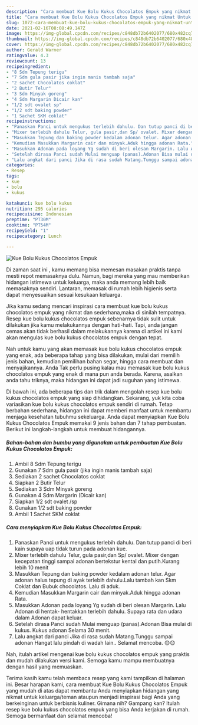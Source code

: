 ```yaml
---
description: "Cara membuat Kue Bolu Kukus Chocolatos Empuk yang nikmat Untuk Jualan"
title: "Cara membuat Kue Bolu Kukus Chocolatos Empuk yang nikmat Untuk Jualan"
slug: 1072-cara-membuat-kue-bolu-kukus-chocolatos-empuk-yang-nikmat-untuk-jualan
date: 2021-02-16T08:08:49.147Z
image: https://img-global.cpcdn.com/recipes/c848db72b6402077/680x482cq70/kue-bolu-kukus-chocolatos-empuk-foto-resep-utama.jpg
thumbnail: https://img-global.cpcdn.com/recipes/c848db72b6402077/680x482cq70/kue-bolu-kukus-chocolatos-empuk-foto-resep-utama.jpg
cover: https://img-global.cpcdn.com/recipes/c848db72b6402077/680x482cq70/kue-bolu-kukus-chocolatos-empuk-foto-resep-utama.jpg
author: Gerald Warner
ratingvalue: 4.3
reviewcount: 13
recipeingredient:
- "8 Sdm Tepung terigu"
- "7 Sdm gula pasir jika ingin manis tambah saja"
- "2 sachet Chocolatos coklat"
- "2 Butir Telur"
- "3 Sdm Minyak goreng"
- "4 Sdm Margarin Dicair kan"
- "1/2 sdt ovalet sp"
- "1/2 sdt baking powder"
- "1 Sachet SKM coklat"
recipeinstructions:
- "Panaskan Panci untuk mengukus terlebih dahulu. Dan tutup panci di beri kain supaya uap tidak turun pada adonan kue."
- "Mixer terlebih dahulu Telur, gula pasir,dan Sp/ ovalet. Mixer dengan kecepatan tinggi sampai adonan bertekstur kental dan putih.Kurang lebih 10 menit"
- "Masukkan Tepung dan baking powder kedalam adonan telur. Agar adonan halus tepung di ayak terlebih dahulu.Lalu tambah kan Skm Coklat dan Bubuk chocolatos. Lalu di aduk."
- "Kemudian Masukkan Margarin cair dan minyak.Aduk hingga adonan Rata."
- "Masukkan Adonan pada loyang Yg sudah di beri olesan Margarin. Lalu Adonan di hentak- hentakkan terlebih dahulu. Supaya rata dan udara dalam Adonan dapat keluar."
- "Setelah dirasa Panci sudah Mulai menguap (panas).Adonan Bisa mulai di kukus. Kukus adonan Selama 30 menit."
- "Lalu angkat dari panci Jika di rasa sudah Matang.Tunggu sampai adonan Hangat lalu pindah di wadah lain.. Selamat mencoba. 😊😊"
categories:
- Resep
tags:
- kue
- bolu
- kukus

katakunci: kue bolu kukus 
nutrition: 295 calories
recipecuisine: Indonesian
preptime: "PT30M"
cooktime: "PT54M"
recipeyield: "1"
recipecategory: Lunch

---
```



![Kue Bolu Kukus Chocolatos Empuk](https://img-global.cpcdn.com/recipes/c848db72b6402077/680x482cq70/kue-bolu-kukus-chocolatos-empuk-foto-resep-utama.jpg)

Di zaman  saat ini , kamu memang bisa memesan masakan praktis tanpa mesti repot memasaknya dulu. Namun, bagi mereka yang mau memberikan hidangan istimewa untuk keluarga, maka anda memang lebih baik memasaknya sendiri. Lantaran, memasak di rumah lebih higienis serta dapat menyesuaikan sesuai kesukaan keluarga.

Jika kamu sedang mencari inspirasi cara membuat kue bolu kukus chocolatos empuk yang nikmat dan sederhana,maka di sinilah tempatnya. Resep kue bolu kukus chocolatos empuk  sebenarnya tidak sulit untuk dilakukan jika kamu melakukannya dengan hati-hati. Tapi, anda jangan cemas akan tidak berhasil dalam melakukannya 
karena di artikel ini kami akan mengulas kue bolu kukus chocolatos empuk dengan tepat.  



Nah untuk kamu yang akan memasak kue bolu kukus chocolatos empuk yang enak, ada beberapa tahap yang bisa dilakukan, mulai dari memilih jenis bahan, kemudian pemilihan bahan segar, hingga cara membuat dan menyajikannya. Anda Tak perlu pusing kalau mau memasak kue bolu kukus chocolatos empuk yang enak di mana pun anda berada. Karena, asalkan anda  tahu triknya, maka hidangan ini dapat jadi suguhan yang istimewa.

Di bawah ini, ada beberapa tips dan trik dalam mengolah resep kue bolu kukus chocolatos empuk yang siap dihidangkan. Sekarang, yuk kita coba variasikan kue bolu kukus chocolatos empuk sendiri di rumah. Tetap berbahan sederhana, hidangan ini dapat memberi manfaat untuk membantu menjaga kesehatan tubuhmu sekeluarga. Anda dapat menyiapkan Kue Bolu Kukus Chocolatos Empuk memakai 9 jenis bahan dan 7 tahap pembuatan. Berikut ini langkah-langkah untuk membuat hidangannya.

<!--inarticleads1-->

##### Bahan-bahan dan bumbu yang digunakan untuk pembuatan Kue Bolu Kukus Chocolatos Empuk:

1. Ambil 8 Sdm Tepung terigu
1. Gunakan 7 Sdm gula pasir (jika ingin manis tambah saja)
1. Sediakan 2 sachet Chocolatos coklat
1. Siapkan 2 Butir Telur
1. Sediakan 3 Sdm Minyak goreng
1. Gunakan 4 Sdm Margarin (Dicair kan)
1. Siapkan 1/2 sdt ovalet /sp
1. Gunakan 1/2 sdt baking powder
1. Ambil 1 Sachet SKM coklat




<!--inarticleads2-->

##### Cara menyiapkan Kue Bolu Kukus Chocolatos Empuk:

1. Panaskan Panci untuk mengukus terlebih dahulu. Dan tutup panci di beri kain supaya uap tidak turun pada adonan kue.
1. Mixer terlebih dahulu Telur, gula pasir,dan Sp/ ovalet. Mixer dengan kecepatan tinggi sampai adonan bertekstur kental dan putih.Kurang lebih 10 menit
1. Masukkan Tepung dan baking powder kedalam adonan telur. Agar adonan halus tepung di ayak terlebih dahulu.Lalu tambah kan Skm Coklat dan Bubuk chocolatos. Lalu di aduk.
1. Kemudian Masukkan Margarin cair dan minyak.Aduk hingga adonan Rata.
1. Masukkan Adonan pada loyang Yg sudah di beri olesan Margarin. Lalu Adonan di hentak- hentakkan terlebih dahulu. Supaya rata dan udara dalam Adonan dapat keluar.
1. Setelah dirasa Panci sudah Mulai menguap (panas).Adonan Bisa mulai di kukus. Kukus adonan Selama 30 menit.
1. Lalu angkat dari panci Jika di rasa sudah Matang.Tunggu sampai adonan Hangat lalu pindah di wadah lain.. Selamat mencoba. 😊😊




Nah, itulah artikel mengenai  kue bolu kukus chocolatos empuk  yang praktis dan mudah dilakukan versi kami. Semoga kamu mampu membuatnya dengan hasil yang memuaskan. 

Terima kasih kamu telah membaca resep yang kami tampilkan di halaman ini. Besar harapan kami, cara membuat  Kue Bolu Kukus Chocolatos Empuk yang mudah di atas dapat membantu Anda menyiapkan hidangan yang nikmat untuk keluarga/teman ataupun menjadi inspirasi bagi Anda yang berkeinginan untuk berbisnis kuliner. Gimana nih? Gampang kan? Itulah resep kue bolu kukus chocolatos empuk yang bisa Anda kerjakan di rumah. Semoga bermanfaat dan selamat mencoba!

